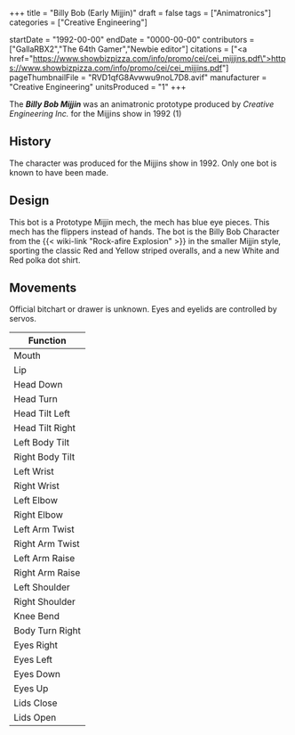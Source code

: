 +++
title = "Billy Bob (Early Mijjin)"
draft = false
tags = ["Animatronics"]
categories = ["Creative Engineering"]


startDate = "1992-00-00"
endDate = "0000-00-00"
contributors = ["GallaRBX2","The 64th Gamer","Newbie editor"]
citations = ["<a href=\"https://www.showbizpizza.com/info/promo/cei/cei_mijjins.pdf\">https://www.showbizpizza.com/info/promo/cei/cei_mijjins.pdf</a>"]
pageThumbnailFile = "RVD1qfG8Avwwu9noL7D8.avif"
manufacturer = "Creative Engineering"
unitsProduced = "1"
+++

The ***Billy Bob Mijjin*** was an animatronic prototype produced by *Creative Engineering Inc.* for the Mijjins show in 1992 (1)

## History

The character was produced for the Mijjins show in 1992. Only one bot is known to have been made.

## Design

This bot is a Prototype Mijjin mech, the mech has blue eye pieces. This mech has the flippers instead of hands. The bot is the Billy Bob Character from the {{< wiki-link "Rock-afire Explosion" >}} in the smaller Mijjin style, sporting the classic Red and Yellow striped overalls, and a new White and Red polka dot shirt.

## Movements

Official bitchart or drawer is unknown. Eyes and eyelids are controlled by servos.

| Function        |
|-----------------|
| Mouth           |
| Lip             |
| Head Down       |
| Head Turn       |
| Head Tilt Left  |
| Head Tilt Right |
| Left Body Tilt  |
| Right Body Tilt |
| Left Wrist      |
| Right Wrist     |
| Left Elbow      |
| Right Elbow     |
| Left Arm Twist  |
| Right Arm Twist |
| Left Arm Raise  |
| Right Arm Raise |
| Left Shoulder   |
| Right Shoulder  |
| Knee Bend       |
| Body Turn Right |
| Eyes Right      |
| Eyes Left       |
| Eyes Down       |
| Eyes Up         |
| Lids Close      |
| Lids Open       |